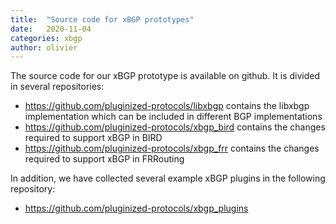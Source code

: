 ```yaml
---
title:  "Source code for xBGP prototypes"
date:   2020-11-04
categories: xbgp
author: olivier
---
```


The source code for our xBGP prototype is available on github. It is divided in several repositories:

 - https://github.com/pluginized-protocols/libxbgp contains the libxbgp implementation which can be included in different BGP implementations
 - https://github.com/pluginized-protocols/xbgp_bird contains the changes required to support xBGP in BIRD
 - https://github.com/pluginized-protocols/xbgp_frr contains the changes required to support xBGP in FRRouting

In addition, we have collected several example xBGP plugins in the following repository:

 - https://github.com/pluginized-protocols/xbgp_plugins 